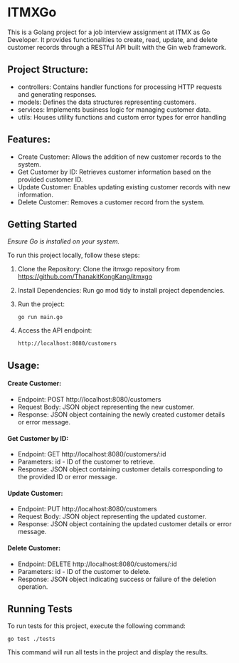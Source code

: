 # ITMXGo

This is a Golang project  for a job interview assignment at ITMX as Go Developer. It provides functionalities to create, read, update, and delete customer records through a RESTful API built with the Gin web framework.

## Project Structure:
- controllers: Contains handler functions for processing HTTP requests and generating responses.
- models: Defines the data structures representing customers.
- services: Implements business logic for managing customer data.
- utils: Houses utility functions and custom error types for error handling

## Features:
- Create Customer: Allows the addition of new customer records to the system.
- Get Customer by ID: Retrieves customer information based on the provided customer ID.
- Update Customer: Enables updating existing customer records with new information.
- Delete Customer: Removes a customer record from the system.


## Getting Started

*Ensure Go is installed on your system.*

To run this project locally, follow these steps:


1. Clone the Repository: Clone the itmxgo repository from https://github.com/ThanakitKongKang/itmxgo

2. Install Dependencies: Run go mod tidy to install project dependencies.

3. Run the project:

    ```
    go run main.go
    ```

4. Access the API endpoint:

    ```
    http://localhost:8080/customers
    ```

## Usage:
#### Create Customer:
- Endpoint: POST  http://localhost:8080/customers
- Request Body: JSON object representing the new customer.
- Response: JSON object containing the newly created customer details or error message.
#### Get Customer by ID:
- Endpoint: GET  http://localhost:8080/customers/:id
- Parameters: id - ID of the customer to retrieve.
- Response: JSON object containing customer details corresponding to the provided ID or error message.
#### Update Customer:
- Endpoint: PUT  http://localhost:8080/customers
- Request Body: JSON object representing the updated customer.
- Response: JSON object containing the updated customer details or error message.
#### Delete Customer:
- Endpoint: DELETE  http://localhost:8080/customers/:id
- Parameters: id - ID of the customer to delete.
- Response: JSON object indicating success or failure of the deletion operation.

## Running Tests
To run tests for this project, execute the following command:

```
go test ./tests
```
This command will run all tests in the project and display the results.

